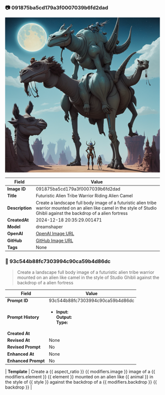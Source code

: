 

### 📷 091875ba5cd179a3f0007039b6fd2dad 


![data.id](./091875ba5cd179a3f0007039b6fd2dad.jpg)


| Field          | Value                                                                                                                     |
|----------------|---------------------------------------------------------------------------------------------------------------------------|
| **Image ID**             | 091875ba5cd179a3f0007039b6fd2dad                                                                                                             |
| **Title**           | Futuristic Alien Tribe Warrior Riding Alien Camel                                                                                                       |
| **Description**           | Create a landscape full body image of a futuristic alien tribe warrior mounted on an alien like camel in the style of Studio Ghibli against the backdrop of a alien fortress                                                                                                       |
| **CreatedAt**        | 2024-12-18 20:35:29.001471                                                                                                        |
| **Model**        | dreamshaper                                                                                                        |
| **OpenAI**         | [OpenAI Image URL](http://192.168.1.85:8081/generated-images/b644089148542.png)                                                                                |
| **GitHub**         | [GitHub Image URL](https://raw.githubusercontent.com/Caneta-Silva/studio-ghibli/refs/heads/main/images/091875ba5cd179a3f0007039b6fd2dad/091875ba5cd179a3f0007039b6fd2dad.jpg)                                                                                |
| **Tags**       | None                                                                                                                   |

### 📜 93c544b88fc7303994c90ca59b4d86dc

> Create a landscape full body image of a futuristic alien tribe warrior mounted on an alien like camel in the style of Studio Ghibli against the backdrop of a alien fortress

| Field          | Value                                                                                                                                                                      |
|----------------|----------------------------------------------------------------------------------------------------------------------------------------------------------------------------|
| **Prompt ID**  | 93c544b88fc7303994c90ca59b4d86dc                                                                                                                                                            |
| **Prompt History** | <ul><li>**Input:**  <br> **Output:**  <br> **Type:** </li></ul> |
| **Created At** |                                                                                                                                                    |
| **Revised At** | None                                                                                                                                                   |
| **Revised Prompt** | No                                                                                                                                                                      |
| **Enhanced At** | None                                                                                                                                                  |
| **Enhanced Prompt** | No                                                                                                                                                                    |

| **Template**   | Create a {{ aspect_ratio }} {{ modifiers.image }} image of a {{ modifiers.element }} {{ element }} mounted on an alien like {{ animal }} in the style of {{ style }} against the backdrop of a {{ modifiers.backdrop }} {{ backdrop }}                                                                                                                                           |


